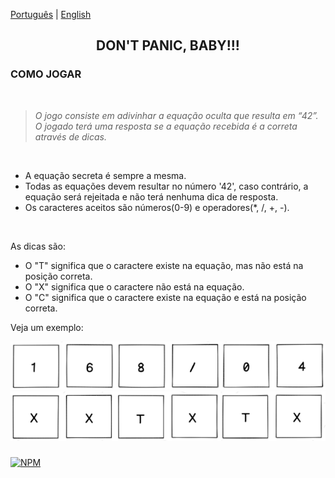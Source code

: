 [Português](https://github.com/42sp/dontpanic_baby_JAB/blob/main/README.md) | [English](https://github.com/42sp/dontpanic_baby_JAB/blob/main/README_en.md)
  
<h2 align="center"> DON'T PANIC, BABY!!!</h2>

### COMO JOGAR
<br>

> _O jogo consiste em adivinhar a equação oculta que resulta em “42”. O jogado terá uma resposta se a equação recebida é a correta através de dicas._

<br />

- A equação secreta é sempre a mesma. <br>
- Todas as equações devem resultar no número '42', caso contrário, a equação será rejeitada e não terá nenhuma dica de resposta.<br>
- Os caracteres aceitos são números(0-9) e operadores(*, /, +, -).

<br />

As dicas são:

- O "T" significa que o caractere existe na equação, mas não está na posição correta.
- O "X" significa que o caractere não está na equação.
- O "C" significa que o caractere existe na equação e está na posição correta.

Veja um exemplo:

<img src="front_end_feliz/img/equacao.PNG">
<img src="front_end_feliz/img/dica1.PNG"

---
     

###  


 [![NPM](https://img.shields.io/npm/l/react)](https://github.com/42sp/dontpanic_baby_JAB/blob/main/LICENSE) 




